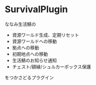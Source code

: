 # SurvivalPlugin
ななみ生活鯖の<br>
- 資源ワールド生成、定期リセット
- 資源ワールドへの移動
- 拠点への移動
- 初期地点への移動
- 生活鯖のお知らせ通知
- チェスト/額縁/シュルカーボックス保護

をつかさどるプラグイン
